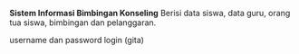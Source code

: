 **Sistem Informasi Bimbingan Konseling**
Berisi data siswa, data guru, orang tua siswa, bimbingan dan pelanggaran.

username dan password login (gita)
